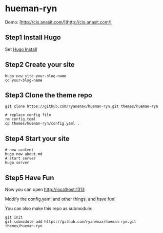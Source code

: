# hueman-ryn

Demo: [http://cio.anasit.com/](http://cio.anasit.com/)

## Step1 Install Hugo

Set [Hugo Install](http://www.gohugo.org/doc/overview/installing/)

## Step2 Create your site

```
hugo new site your-blog-name
cd your-blog-name
```

## Step3 Clone the theme repo

```
git clone https://github.com/ryanemax/hueman-ryn.git themes/hueman-ryn

# replace config file
rm config.toml
cp themes/hueman-ryn/config.yaml .
```

## Step4 Start your site

```
# new content
hugo new about.md
# start server
hugo server
```

## Step5 Have Fun

Now you can open [http://localhost:1313](http://localhost:1313)

Modify the config.yaml and other things, and have fun!

You can also make this repo as submodule:

```
git init
git submodule add https://github.com/ryanemax/hueman-ryn.git themes/hueman-ryn
``` 
